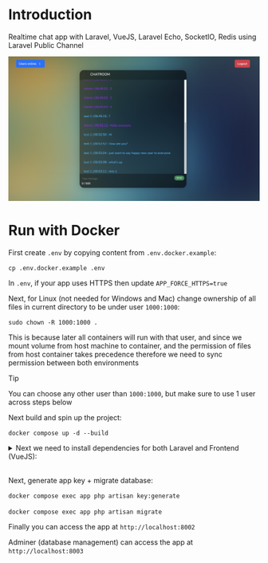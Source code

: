 # Introduction
Realtime chat app with Laravel, VueJS, Laravel Echo, SocketIO, Redis using Laravel Public Channel

![Realtime chat app](./public/demo.png "App overview")

# Run with Docker
First create `.env` by copying content from `.env.docker.example`:
```
cp .env.docker.example .env
```
In `.env`, if your app uses HTTPS then update `APP_FORCE_HTTPS=true`

Next, for Linux (not needed for Windows and Mac) change ownership of all files in current directory to be under user `1000:1000`:

```
sudo chown -R 1000:1000 .
```
This is because later all containers will run with that user, and since we mount volume from host machine to container, and the permission of files from host container takes precedence therefore we need to sync permission between both environments

> [!TIP]
> You can choose any other user than `1000:1000`, but make sure to use 1 user across steps below

Next build and spin up the project:
```
docker compose up -d --build
```

<details>
  <summary>Next we need to install dependencies for both Laravel and Frontend (VueJS):</summary>
  
  ```shell
  # MacOS + Linux
  docker run --rm -u 1000:1000 -v $(pwd):/app -w /app prooph/composer:8.2 install

  docker run --rm -u 1000:1000 -v $(pwd):/app -w /app prooph/composer:8.2 dump-autoload

  docker run --rm -u 1000:1000 -v $(pwd):/app -w /app node:20-alpine npm install

  docker run --rm -u 1000:1000 -v $(pwd):/app -w /app node:20-alpine npm run build


  # If Windows see below:

  # Git bash
  docker run --rm -u 1000:1000 -v "/$(pwd)":/app -w //app prooph/composer:8.2 install

  docker run --rm -u 1000:1000 -v "/$(pwd)":/app -w //app prooph/composer:8.2 dump-autoload

  docker run --rm -u 1000:1000 -v "/$(pwd)":/app -w //app node:20-alpine npm install

  docker run --rm -u 1000:1000 -v "/$(pwd)":/app -w //app node:20-alpine npm run build

  # PowerShell
  docker run --rm -u 1000:1000 -v "$(pwd):/app" -w /app prooph/composer:8.2 install

  docker run --rm -u 1000:1000 -v "$(pwd):/app" -w /app prooph/composer:8.2 dump-autoload

  docker run --rm -u 1000:1000 -v "$(pwd):/app" -w /app node:20-alpine npm install

  docker run --rm -u 1000:1000 -v "$(pwd):/app" -w /app node:20-alpine npm run build

  # Command Prompt
  docker run --rm -u 1000:1000 -v "%cd%:/app" -w /app prooph/composer:8.2 install

  docker run --rm -u 1000:1000 -v "%cd%:/app" -w /app prooph/composer:8.2 dump-autoload

  docker run --rm -u 1000:1000 -v "%cd%:/app" -w /app node:20-alpine npm install

  docker run --rm -u 1000:1000 -v "%cd%:/app" -w /app node:20-alpine npm run build

  ```
</details>

<br>

Next, generate app key + migrate database:
```shell
docker compose exec app php artisan key:generate

docker compose exec app php artisan migrate
```

Finally you can access the app at `http://localhost:8002`

Adminer (database management) can access the app at `http://localhost:8003`